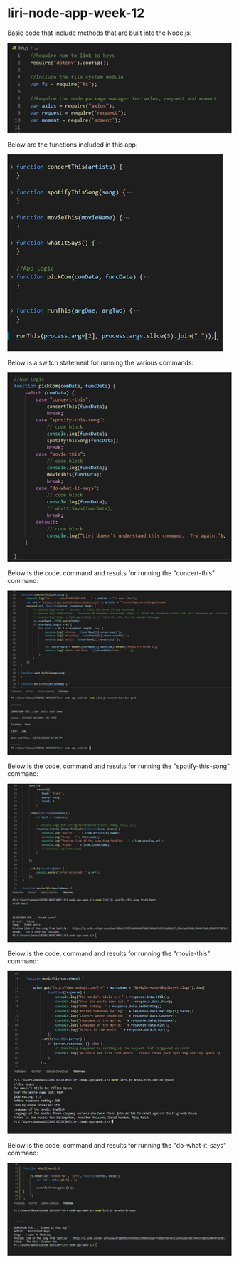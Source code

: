 # liri-node-app-week-12

Basic code that include methods that are built into the Node.js:

![](Images/pic1.JPG)

Below are the functions included in this app:

![](Images/pic2.JPG)

Below is a switch statement for running the various commands:

![](Images/pic3.JPG)

Below is the code, command and results for running the "concert-this" command:

![](Images/pic4.JPG)

Below is the code, command and results for running the "spotify-this-song" command:

![](Images/pic5v2.JPG)

Below is the code, command and results for running the "movie-this" command:

![](Images/pic6.JPG)

Below is the code, command and results for running the "do-what-it-says" command:

![](Images/pic7.JPG)









